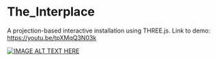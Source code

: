 # The_Interplace
A projection-based interactive installation using THREE.js. Link to demo: https://youtu.be/tpXMqQ3N03k

[![IMAGE ALT TEXT HERE](https://img.youtube.com/vi/tpXMqQ3N03k/0.jpg)](https://www.youtube.com/watch?v=tpXMqQ3N03k)
